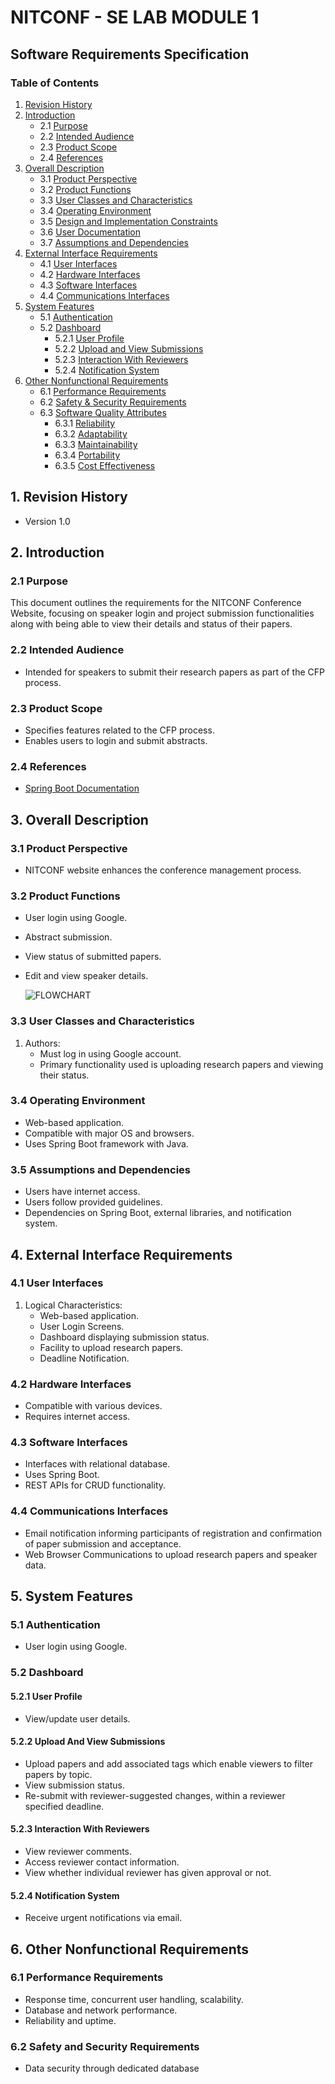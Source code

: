 # NITCONF - SE LAB MODULE 1

## Software Requirements Specification

### Table of Contents
1. [Revision History](#1-revision-history)
2. [Introduction](#2-introduction)
   - 2.1 [Purpose](#21-purpose)
   - 2.2 [Intended Audience](#22-intended-audience)
   - 2.3 [Product Scope](#23-product-scope)
   - 2.4 [References](#24-references)
3. [Overall Description](#3-overall-description)
   - 3.1 [Product Perspective](#31-product-perspective)
   - 3.2 [Product Functions](#32-product-functions)
   - 3.3 [User Classes and Characteristics](#33-user-classes-and-characteristics)
   - 3.4 [Operating Environment](#34-operating-environment)
   - 3.5 [Design and Implementation Constraints](#35-design-and-implementation-constraints)
   - 3.6 [User Documentation](#36-user-documentation)
   - 3.7 [Assumptions and Dependencies](#37-assumptions-and-dependencies)
4. [External Interface Requirements](#4-external-interface-requirements)
   - 4.1 [User Interfaces](#41-user-interfaces)
   - 4.2 [Hardware Interfaces](#42-hardware-interfaces)
   - 4.3 [Software Interfaces](#43-software-interfaces)
   - 4.4 [Communications Interfaces](#44-communications-interfaces)
5. [System Features](#5-system-features)
   - 5.1 [Authentication](#51-authentication)
   - 5.2 [Dashboard](#52-dashboard)
      - 5.2.1 [User Profile](#521-user-profile)
      - 5.2.2 [Upload and View Submissions](#522-upload-and-view-submissions)
      - 5.2.3 [Interaction With Reviewers](#523-interaction-with-reviewers)
      - 5.2.4 [Notification System](#524-notification-system)
6. [Other Nonfunctional Requirements](#6-other-nonfunctional-requirements)
   - 6.1 [Performance Requirements](#61-performance-requirements)
   - 6.2 [Safety & Security Requirements](#62-safety-and-security-requirements)
   - 6.3 [Software Quality Attributes](#63-software-quality-attributes)
      - 6.3.1 [Reliability](#631-reliability)
      - 6.3.2 [Adaptability](#632-adaptability)
      - 6.3.3 [Maintainability](#633-maintainability)
      - 6.3.4 [Portability](#634-portability)
      - 6.3.5 [Cost Effectiveness](#635-cost-effectiveness)

## 1. Revision History
- Version 1.0 

## 2. Introduction
### 2.1 Purpose
This document outlines the requirements for the NITCONF Conference Website, focusing on speaker login and project submission functionalities along with being able to view their details and status of their papers.

### 2.2 Intended Audience
- Intended for speakers to submit their research papers as part of the CFP process.

### 2.3 Product Scope
- Specifies features related to the CFP process.
- Enables users to login and submit abstracts.

### 2.4 References
- [Spring Boot Documentation](https://spring.io/)

## 3. Overall Description
### 3.1 Product Perspective
- NITCONF website enhances the conference management process.

### 3.2 Product Functions
- User login using Google.
- Abstract submission.
- View status of submitted papers.
- Edit and view speaker details.

  ![FLOWCHART](https://github.com/mikasajaeger19/SE_LAB_Team8_NITCONF/blob/main/docs/flow_chart.png?raw=true)

### 3.3 User Classes and Characteristics
1. Authors:
   - Must log in using Google account.
   - Primary functionality used is uploading research papers and viewing their status.

### 3.4 Operating Environment
- Web-based application.
- Compatible with major OS and browsers.
- Uses Spring Boot framework with Java.

### 3.5 Assumptions and Dependencies
- Users have internet access.
- Users follow provided guidelines.
- Dependencies on Spring Boot, external libraries, and notification system.

## 4. External Interface Requirements
### 4.1 User Interfaces
1. Logical Characteristics:
   - Web-based application.
   - User Login Screens.
   - Dashboard displaying submission status.
   - Facility to upload research papers.
   - Deadline Notification.

### 4.2 Hardware Interfaces
- Compatible with various devices.
- Requires internet access.

### 4.3 Software Interfaces
- Interfaces with relational database.
- Uses Spring Boot.
- REST APIs for CRUD functionality.

### 4.4 Communications Interfaces
- Email notification informing participants of registration and confirmation of paper submission and acceptance.
- Web Browser Communications to upload research papers and speaker data.

## 5. System Features
### 5.1 Authentication
- User login using Google.

### 5.2 Dashboard
#### 5.2.1 User Profile
- View/update user details.

#### 5.2.2 Upload And View Submissions
- Upload papers and add associated tags which enable viewers to filter papers by topic.
- View submission status.
- Re-submit with reviewer-suggested changes, within a reviewer specified deadline.

#### 5.2.3 Interaction With Reviewers
- View reviewer comments.
- Access reviewer contact information.
- View whether individual reviewer has given approval or not.

#### 5.2.4 Notification System
- Receive urgent notifications via email.

## 6. Other Nonfunctional Requirements
### 6.1 Performance Requirements
- Response time, concurrent user handling, scalability.
- Database and network performance.
- Reliability and uptime.

### 6.2 Safety and Security Requirements
- Data security through dedicated database
